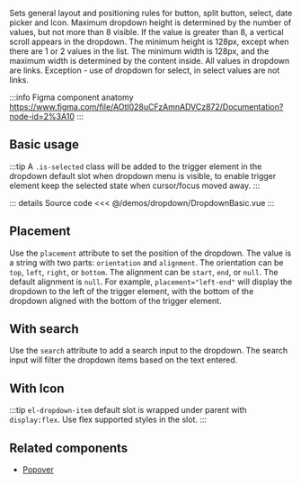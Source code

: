 Sets general layout and positioning rules for button, split button, select, date picker and Icon. Maximum dropdown height is determined by the number of values, but not more than 8 visible. If the value is greater than 8, a vertical scroll appears in the dropdown. The minimum height is 128px, except when there are 1 or 2 values in the list. The minimum width is 128px, and the maximum width is determined by the content inside. All values in dropdown are links. Exception - use of dropdown for select, in select values are not links.

:::info Figma component anatomy
https://www.figma.com/file/AOtI028uCFzAmnADVCz872/Documentation?node-id=2%3A10
:::

## Basic usage
:::tip
A `.is-selected` class will be added to the trigger element in the dropdown default slot when dropdown menu is visible,
to enable trigger element keep the selected state when cursor/focus moved away.
:::

<DropdownBasic />

::: details Source code
<<< @/demos/dropdown/DropdownBasic.vue
:::

## Placement

Use the `placement` attribute to set the position of the dropdown. The value is a string with two parts: `orientation` and `alignment`. The orientation can be `top`, `left`, `right`, or `bottom`. The alignment can be `start`, `end`, or `null`. The default alignment is `null`. For example, `placement="left-end"` will display the dropdown to the left of the trigger element, with the bottom of the dropdown aligned with the bottom of the trigger element.

<DropdownPlacement />

## With search

Use the `search` attribute to add a search input to the dropdown. The search input will filter the dropdown items based on the text entered.

<DropdownSearch />

## With Icon

:::tip
`el-dropdown-item` default slot is wrapped under parent with `display:flex`.
Use flex supported styles in the slot.
:::

## Related components

- [Popover](/components/UiPopover/UiPopover.doc)
